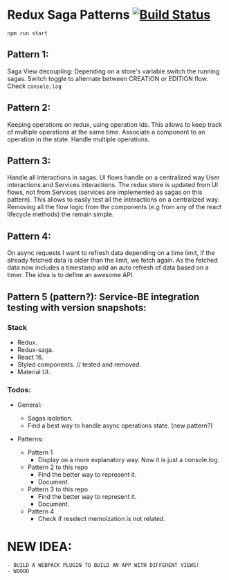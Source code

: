 # Redux Saga Patterns [![Build Status](https://travis-ci.org/ssaucedo/create-react.svg?branch=development)](https://travis-ci.org/ssaucedo/create-react)

```
npm run start
```

## Pattern 1:
  Saga View decoupling:
    Depending on a store's variable switch the running sagas.
    Switch toggle to alternate between CREATION or EDITION flow. Check `console.log`  
    

## Pattern 2:
  Keeping operations on redux, using operation Ids. This allows to keep track of multiple operations at the same time.
  Associate a component to an operation in the state. Handle multiple operations.
  
## Pattern 3:
  Handle all interactions in sagas. UI flows handle on a centralized way User interactions and Services interactions.
  The redux store is updated from UI flows, not from Services (services are implemented as sagas on this pattern).
  This allows to easily test all the interactions on a centralized way. Removing all the flow logic from the components
  (e.g from any of the react lifecycle methods) the remain simple.    
    
## Pattern 4:
   On async requests I want to refresh data depending on a time limit, if the already fetched data is older than the limit, we fetch again.
   As the fetched data now includes a timestamp add an auto refresh of data based on a timer. The idea is to define an awesome API.

## Pattern 5 (pattern?): Service-BE integration testing with version snapshots:
   

### Stack

* Redux.
* Redux-saga.
* React 16.
* Styled components. // tested and removed.
* Material UI.


### Todos:

* General:
  * Sagas isolation.
  * Find a best way to handle async operations state. (new pattern?)



* Patterns:

  * Pattern 1
    * Display on a more explanatory way. Now it is just a console.log.
  * Pattern 2 to this repo
    * Find the better way to represent it.
    * Document.
  * Pattern 3 to this repo
    * Find the better way to represent it.
    * Document.
  * Pattern 4
    * Check if reselect memoization is not related.
    
# NEW IDEA:
    
    - BUILD A WEBPACK PLUGIN TO BUILD AN APP WITH DIFFERENT VIEWS!
    - WOOOO